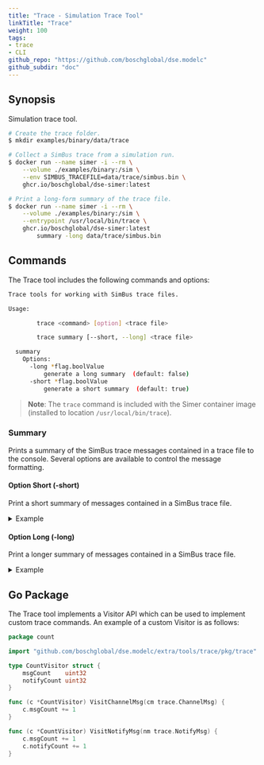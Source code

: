 ```yaml
---
title: "Trace - Simulation Trace Tool"
linkTitle: "Trace"
weight: 100
tags:
- trace
- CLI
github_repo: "https://github.com/boschglobal/dse.modelc"
github_subdir: "doc"
---
```



## Synopsis

Simulation trace tool.

```bash
# Create the trace folder.
$ mkdir examples/binary/data/trace

# Collect a SimBus trace from a simulation run.
$ docker run --name simer -i --rm \
    --volume ./examples/binary:/sim \
    --env SIMBUS_TRACEFILE=data/trace/simbus.bin \
    ghcr.io/boschglobal/dse-simer:latest

# Print a long-form summary of the trace file.
$ docker run --name simer -i --rm \
    --volume ./examples/binary:/sim \
    --entrypoint /usr/local/bin/trace \
    ghcr.io/boschglobal/dse-simer:latest
        summary -long data/trace/simbus.bin

```


## Commands

The Trace tool includes the following commands and options:

```bash
Trace tools for working with SimBus trace files.

Usage:

        trace <command> [option] <trace file>

        trace summary [--short, --long] <trace file>

  summary
    Options:
      -long *flag.boolValue
          generate a long summary  (default: false)
      -short *flag.boolValue
          generate a short summary  (default: true)
```

> __Note__: The `trace` command is included with the Simer container image
(installed to location `/usr/local/bin/trace`).


### Summary

Prints a summary of the SimBus trace messages contained in a trace file to
the console. Several options are available to control the message formatting.

#### Option Short (-short)

Print a short summary of messages contained in a SimBus trace file.

<details>
<summary>Example</summary>

```bash
$ trace summary -short data/trace/simbus.bin
scalar_channel:42:1:0::ModelRegister
binary_channel:42:1:0::ModelRegister
scalar_channel:42:2:0::ModelRegister
binary_channel:42:2:0::ModelRegister
scalar_channel:42:0:0::SignalIndex
binary_channel:42:0:0::SignalIndex
scalar_channel:42:0:0::SignalRead
binary_channel:42:0:0::SignalValue
scalar_channel:42:0:0::SignalIndex
binary_channel:42:0:0::SignalIndex
scalar_channel:42:0:0::SignalRead
binary_channel:42:0:0::SignalValue
Notify:0.000000:0.000000:0.000000 (S)<--(M) (42)
Notify:0.000000:0.000000:0.000500 (S)-->(M) (0)
Notify:0.000500:0.000000:0.000000 (S)<--(M) (42)
Notify:0.000500:0.000000:0.001000 (S)-->(M) (0)
Notify:0.001000:0.000000:0.000000 (S)<--(M) (42)
Notify:0.001000:0.000000:0.001500 (S)-->(M) (0)
Notify:0.001500:0.000000:0.000000 (S)<--(M) (42)
Notify:0.001500:0.000000:0.002000 (S)-->(M) (0)
Notify:0.002000:0.000000:0.000000 (S)<--(M) (42)
Notify:0.002000:0.000000:0.002500 (S)-->(M) (0)
scalar_channel:42:0:0::ModelExit
scalar_channel:42:0:0::ModelExit
```
</details>


#### Option Long (-long)

Print a longer summary of messages contained in a SimBus trace file.

<details>
<summary>Example</summary>

```bash
$ trace summary -long data/trace/simbus.bin
scalar_channel:42:1:0::ModelRegister
binary_channel:42:1:0::ModelRegister
...
[0.000000] Notify:0.000000:0.000000:0.000000 (S)<--(M) (42)
[0.000000] Notify[42]:SignalVector:scalar_channel
[0.000000] Notify[42]:SignalVector:scalar_channel:Signal:counter=42.000000
[0.000000] Notify[42]:SignalVector:binary_channel
[0.000000] Notify:0.000000:0.000000:0.000500 (S)-->(M) (0)
[0.000000] Notify[8000008]:SignalVector:scalar_channel
[0.000000] Notify[8000008]:SignalVector:scalar_channel:Signal:counter=42.000000
[0.000000] Notify[8000008]:SignalVector:binary_channel
[0.000500] Notify:0.000500:0.000000:0.000000 (S)<--(M) (42)
[0.000500] Notify[42]:SignalVector:scalar_channel
[0.000500] Notify[42]:SignalVector:scalar_channel:Signal:counter=43.000000
[0.000500] Notify[42]:SignalVector:binary_channel
[0.000500] Notify[42]:SignalVector:binary_channel:Signal:message=len(12)
[0.000500] Notify:0.000500:0.000000:0.001000 (S)-->(M) (0)
[0.000500] Notify[8000008]:SignalVector:scalar_channel
[0.000500] Notify[8000008]:SignalVector:scalar_channel:Signal:counter=43.000000
[0.000500] Notify[8000008]:SignalVector:binary_channel
[0.000500] Notify[8000008]:SignalVector:binary_channel:Signal:message=len(12)
...
scalar_channel:42:0:0::ModelExit
scalar_channel:42:0:0::ModelExit
```
</details>


## Go Package

The Trace tool implements a Visitor API which can be used to implement custom
trace commands. An example of a custom Visitor is as follows:

```go
package count

import "github.com/boschglobal/dse.modelc/extra/tools/trace/pkg/trace"

type CountVisitor struct {
    msgCount    uint32
    notifyCount uint32
}

func (c *CountVisitor) VisitChannelMsg(cm trace.ChannelMsg) {
    c.msgCount += 1
}

func (c *CountVisitor) VisitNotifyMsg(nm trace.NotifyMsg) {
    c.msgCount += 1
    c.notifyCount += 1
}
```
